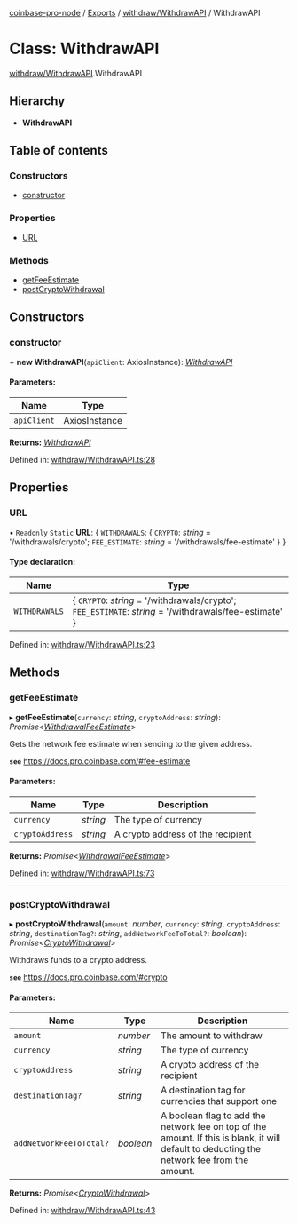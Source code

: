 [coinbase-pro-node](../../README.md) / [Exports](../../modules.md) / [withdraw/WithdrawAPI](../../modules/withdraw_withdrawapi.md) / WithdrawAPI

# Class: WithdrawAPI

[withdraw/WithdrawAPI](../../modules/withdraw_withdrawapi.md).WithdrawAPI

## Hierarchy

- **WithdrawAPI**

## Table of contents

### Constructors

- [constructor](withdrawapi.withdrawapi.md#constructor)

### Properties

- [URL](withdrawapi.withdrawapi.md#url)

### Methods

- [getFeeEstimate](withdrawapi.withdrawapi.md#getfeeestimate)
- [postCryptoWithdrawal](withdrawapi.withdrawapi.md#postcryptowithdrawal)

## Constructors

### constructor

\+ **new WithdrawAPI**(`apiClient`: AxiosInstance): [_WithdrawAPI_](withdrawapi.withdrawapi.md)

#### Parameters:

| Name        | Type          |
| ----------- | ------------- |
| `apiClient` | AxiosInstance |

**Returns:** [_WithdrawAPI_](withdrawapi.withdrawapi.md)

Defined in: [withdraw/WithdrawAPI.ts:28](https://github.com/bennycode/coinbase-pro-node/blob/7d07dce/src/withdraw/WithdrawAPI.ts#L28)

## Properties

### URL

▪ `Readonly` `Static` **URL**: { `WITHDRAWALS`: { `CRYPTO`: _string_ = '/withdrawals/crypto'; `FEE_ESTIMATE`: _string_ = '/withdrawals/fee-estimate' } }

#### Type declaration:

| Name | Type |
| --- | --- |
| `WITHDRAWALS` | { `CRYPTO`: _string_ = '/withdrawals/crypto'; `FEE_ESTIMATE`: _string_ = '/withdrawals/fee-estimate' } |

Defined in: [withdraw/WithdrawAPI.ts:23](https://github.com/bennycode/coinbase-pro-node/blob/7d07dce/src/withdraw/WithdrawAPI.ts#L23)

## Methods

### getFeeEstimate

▸ **getFeeEstimate**(`currency`: _string_, `cryptoAddress`: _string_): _Promise_<[_WithdrawalFeeEstimate_](../../interfaces/withdraw/withdrawapi.withdrawalfeeestimate.md)\>

Gets the network fee estimate when sending to the given address.

**`see`** https://docs.pro.coinbase.com/#fee-estimate

#### Parameters:

| Name            | Type     | Description                       |
| --------------- | -------- | --------------------------------- |
| `currency`      | _string_ | The type of currency              |
| `cryptoAddress` | _string_ | A crypto address of the recipient |

**Returns:** _Promise_<[_WithdrawalFeeEstimate_](../../interfaces/withdraw/withdrawapi.withdrawalfeeestimate.md)\>

Defined in: [withdraw/WithdrawAPI.ts:73](https://github.com/bennycode/coinbase-pro-node/blob/7d07dce/src/withdraw/WithdrawAPI.ts#L73)

---

### postCryptoWithdrawal

▸ **postCryptoWithdrawal**(`amount`: _number_, `currency`: _string_, `cryptoAddress`: _string_, `destinationTag?`: _string_, `addNetworkFeeToTotal?`: _boolean_): _Promise_<[_CryptoWithdrawal_](../../interfaces/withdraw/withdrawapi.cryptowithdrawal.md)\>

Withdraws funds to a crypto address.

**`see`** https://docs.pro.coinbase.com/#crypto

#### Parameters:

| Name | Type | Description |
| --- | --- | --- |
| `amount` | _number_ | The amount to withdraw |
| `currency` | _string_ | The type of currency |
| `cryptoAddress` | _string_ | A crypto address of the recipient |
| `destinationTag?` | _string_ | A destination tag for currencies that support one |
| `addNetworkFeeToTotal?` | _boolean_ | A boolean flag to add the network fee on top of the amount. If this is blank, it will default to deducting the network fee from the amount. |

**Returns:** _Promise_<[_CryptoWithdrawal_](../../interfaces/withdraw/withdrawapi.cryptowithdrawal.md)\>

Defined in: [withdraw/WithdrawAPI.ts:43](https://github.com/bennycode/coinbase-pro-node/blob/7d07dce/src/withdraw/WithdrawAPI.ts#L43)
